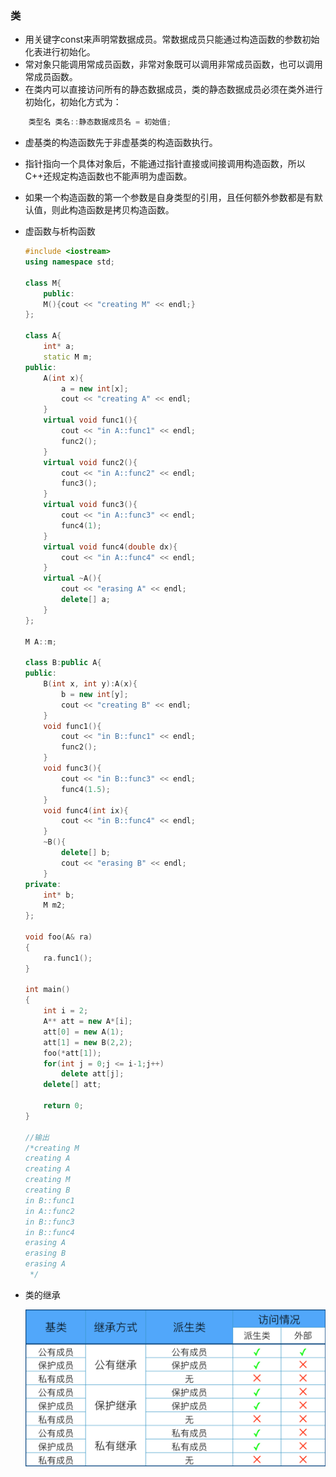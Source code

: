 ### 类

- 用关键字const来声明常数据成员。常数据成员只能通过构造函数的参数初始化表进行初始化。
- 常对象只能调用常成员函数，非常对象既可以调用非常成员函数，也可以调用常成员函数。
- 在类内可以直接访问所有的静态数据成员，类的静态数据成员必须在类外进行初始化，初始化方式为：

```c++
	类型名 类名::静态数据成员名 = 初始值;
```

- 虚基类的构造函数先于非虚基类的构造函数执行。

- 指针指向一个具体对象后，不能通过指针直接或间接调用构造函数，所以C++还规定构造函数也不能声明为虚函数。

- 如果一个构造函数的第一个参数是自身类型的引用，且任何额外参数都是有默认值，则此构造函数是拷贝构造函数。

- 虚函数与析构函数

  ```c++
  #include <iostream>
  using namespace std;
  
  class M{
      public:
      M(){cout << "creating M" << endl;}
  };
  
  class A{
      int* a;
      static M m;
  public:
      A(int x){
          a = new int[x];
          cout << "creating A" << endl;
      }
      virtual void func1(){
          cout << "in A::func1" << endl;
          func2();
      }
      virtual void func2(){
          cout << "in A::func2" << endl;
          func3();
      }
      virtual void func3(){
          cout << "in A::func3" << endl;
          func4(1);
      }
      virtual void func4(double dx){
          cout << "in A::func4" << endl;
      }
      virtual ~A(){
          cout << "erasing A" << endl;
          delete[] a;
      }
  };
  
  M A::m;
  
  class B:public A{
  public:
      B(int x, int y):A(x){
          b = new int[y];
          cout << "creating B" << endl;
      }
      void func1(){
          cout << "in B::func1" << endl;
          func2();
      }
      void func3(){
          cout << "in B::func3" << endl;
          func4(1.5);
      }
      void func4(int ix){
          cout << "in B::func4" << endl;
      }
      ~B(){
          delete[] b;
          cout << "erasing B" << endl;
      }
  private:
      int* b;
      M m2;
  };
  
  void foo(A& ra)
  {
      ra.func1();
  }
  
  int main()
  {
      int i = 2;
      A** att = new A*[i];
      att[0] = new A(1);
      att[1] = new B(2,2);
      foo(*att[1]);
      for(int j = 0;j <= i-1;j++)
          delete att[j];
      delete[] att;
      
      return 0;
  }
  
  //输出
  /*creating M
  creating A
  creating A
  creating M
  creating B
  in B::func1
  in A::func2
  in B::func3
  in B::func4
  erasing A
  erasing B
  erasing A
   */
  ```


- 类的继承

  ![类的继承](https://raw.githubusercontent.com/YaNoHimawari/Share/master/img/20200913152252.jpg)